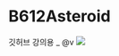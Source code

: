 # B612Asteroid
깃허브 강의용 _ @v 
<img src="https://img.shields.io/badge/Python-3766AB?style=flat-square&logo=Python&logoColor=white"/>&nbsp;
